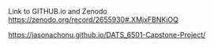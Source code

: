 Link to GITHUB.io and Zenodo
https://zenodo.org/record/2655930#.XMjxFBNKjOQ

https://jasonachonu.github.io/DATS_6501-Capstone-Project/


